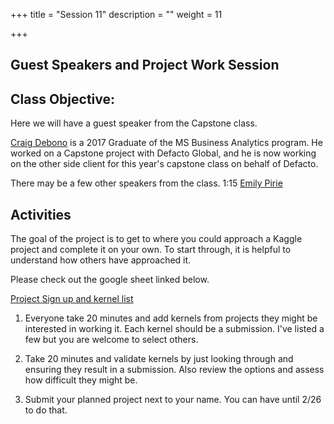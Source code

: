 +++
title = "Session 11"
description = ""
weight = 11

+++

## Guest Speakers and Project Work Session

## Class Objective:

Here we will have a guest speaker from the Capstone class.

[Craig Debono](https://www.linkedin.com/in/craig-debono-894a52b3) is a 2017 Graduate of the MS Business Analytics program. He worked on a Capstone project with Defacto Global, and he is now working on the other side client for this year's capstone class on behalf of Defacto.

There may be a few other speakers from the class.
1:15 [Emily Pirie](https://www.linkedin.com/in/emilypirie)

## Activities
The goal of the project is to get to where you could approach a Kaggle project and complete it on your own. To start through, it is helpful to understand how others have approached it.

Please check out the google sheet linked below.

[Project Sign up and kernel list](https://docs.google.com/spreadsheets/d/1xdgqaYf3HIN5tq8u9EjC9HfP7ifBBIDtz85fj7ZaYS0/edit?usp=sharing) 

1. Everyone take 20 minutes and add kernels from projects they might be interested in working it. Each kernel should be a submission. I've listed a few but you are welcome to select others.

2. Take 20 minutes and validate kernels by just looking through and ensuring they result in a submission. Also review the options and assess how difficult they might be.

3. Submit your planned project next to your name. You can have until 2/26 to do that.
